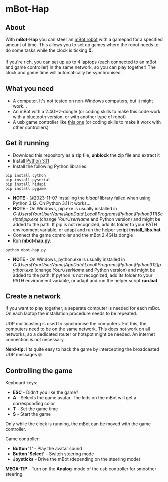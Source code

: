 # mBot-Hap
## About
With **mBot-Hap** you can steer an [mBot robot](https://www.makeblock.com/pages/mbot-robot-kit) with a gamepad for a specified amount of time. This allows you to set up games where the robot needs to do some tasks while the clock is ticking ⏳.

If you're rich, you can set up up to 4 laptops (each connected to an mBot and game controller) in the same network, so you can play together! The clock and game time will automatically be synchronised.
## What you need
- A computer. It's not tested on non-Windows computers, but it might work... 
- An mBot with a 2.4GHz-dongle (or coding skills to make this code work with a bluetooth version, or with another type of robot)
- A usb game controller like [this one](https://www.kabelshop.nl/Gembird-Controller-pc-Gembird-2-controllers-USB-Vibratie-D-pad-10-knoppen-2-joysticks-JPD-UDV2-01-i24279-t1437173.html) (or coding skills to make it work with other controllers)
## Get it running
- Download this repository as a zip file, **unblock** the zip file and extract it
- Install [Python 3.11](https://www.python.org/)
- Install the following Python libraries:
```
pip install cython
pip install pyserial
pip install hidapi
pip install pygame 
```
- **NOTE** - @2023-11-07 installing the *hidapi* library failed when using Python 3.12. On Python 3.11 it works...
- **NOTE** - On Windows, pip.exe is usually installed in *C:\Users\YourUserName\AppData\Local\Programs\Python\Python311\Scripts\pip.exe* (change *YourUserName* and Python version) and might be added to the path. If pip is not recognized, add its folder to your PATH environment variable, or adapt and run the helper script **install_libs.bat**
- Connect the game controller and the mBot 2.4GHz dongle
- Run **mbot-hap.py**:
```
python mbot-hap.py
```
- **NOTE** - On Windows, python.exe is usually installed in *C:\Users\YourUserName\AppData\Local\Programs\Python\Python312\python.exe* (change *YourUserName* and Python version) and might be added to the path. If python is not recognized, add its folder to your PATH environment variable, or adapt and run the helper script **run.bat**

## Create a network
If you want to play together, a seperate computer is needed for each mBot. On each laptop the installation procedure needs to be repeated.

UDP multicasting is used to synchronise the computers. Fot this, the computers need to be on the same network. This does not work on all networks, so a dedicated router or hotspot might be needed. An internet connection is not necessary.

**Nerd-tip:** I'ts quite easy to hack the game by intercepting the broadcasted UDP messages 🤓
## Controlling the game
Keyboard keys:
- **ESC** - Didn't you like the game?
- **A** - Selects the game avatar. The leds on the mBot will get a corresponding color
- **T** - Set the game time
- **S** - Start the game

Only while the clock is running, the mBot can be moved with the game controller.

Game controller:
- **Button '1'** - Play the avatar sound
- **Button 'Select'** - Switch steering mode
- **Joysticks** - Drive the mBot (depending on the steering mode)

**MEGA-TIP** - Turn on the **Analog**-mode of the usb controller for smoother steering.